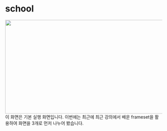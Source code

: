 # school
<img src="실행화면" width="1000 " height="300">
이 화면은 기본 실행 화면입니다.
이번에는 최근에 최근 강의에서 배운 frameset을 활용하여 화면을 3개로 먼저 나누어 봤습니다.
